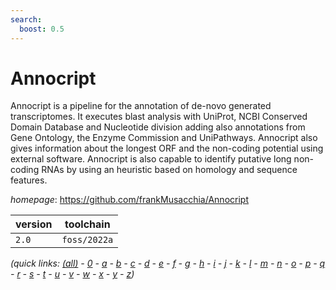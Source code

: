 ```yaml
---
search:
  boost: 0.5
---
```

# Annocript

Annocript is a pipeline for the annotation of de-novo generated transcriptomes.  It executes blast analysis with UniProt, NCBI Conserved Domain Database and Nucleotide division  adding also annotations from Gene Ontology, the Enzyme Commission and UniPathways.  Annocript also gives information about the longest ORF and the non-coding potential using external software.  Annocript is also capable to identify putative long non-coding RNAs by using an heuristic based on homology  and sequence features.

*homepage*: <https://github.com/frankMusacchia/Annocript>

version | toolchain
--------|----------
``2.0`` | ``foss/2022a``


*(quick links: [(all)](../index.md) - [0](../0/index.md) - [a](../a/index.md) - [b](../b/index.md) - [c](../c/index.md) - [d](../d/index.md) - [e](../e/index.md) - [f](../f/index.md) - [g](../g/index.md) - [h](../h/index.md) - [i](../i/index.md) - [j](../j/index.md) - [k](../k/index.md) - [l](../l/index.md) - [m](../m/index.md) - [n](../n/index.md) - [o](../o/index.md) - [p](../p/index.md) - [q](../q/index.md) - [r](../r/index.md) - [s](../s/index.md) - [t](../t/index.md) - [u](../u/index.md) - [v](../v/index.md) - [w](../w/index.md) - [x](../x/index.md) - [y](../y/index.md) - [z](../z/index.md))*


